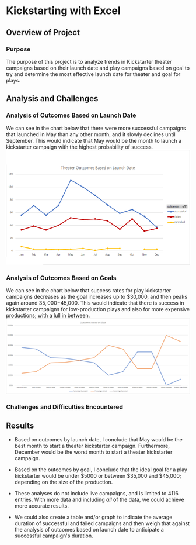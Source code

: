 # Kickstarting with Excel

## Overview of Project

### Purpose
The purpose of this project is to analyze trends in Kickstarter theater campaigns based on their launch date and play campaigns based on goal to try and determine the most effective launch date for theater and goal for plays.
## Analysis and Challenges
### Analysis of Outcomes Based on Launch Date
We can see in the chart below that there were more successful campaigns that launched in May than any other month, and it slowly declines until September. This would indicate that May would be the month to launch a kickstarter campaign with the highest probability of success.
![Outcomes Based on Launch Date](resources/Theater_Outcomes_vs_Launch.png)
### Analysis of Outcomes Based on Goals
We can see in the chart below that success rates for play kickstarter campaigns decreases as the goal increases up to $30,000, and then peaks again around $35,000-$45,000. This would indicate that there is success in kickstarter campaigns for low-production plays and also for more expensive productions; with a lull in between.
![Outcomes Based on Goals](resources/Outcomes_vs_Goals.png)
### Challenges and Difficulties Encountered

## Results

- Based on outcomes by launch date, I conclude that May would be the best month to start a theater kickstarter campaign. Furthermore, December would be the worst month to start a theater kickstarter campaign.

- Based on the outcomes by goal, I conclude that the ideal goal for a play kickstarter would be under $5000 or between $35,000 and $45,000; depending on the size of the production.

- These analyses do not include live campaigns, and is limited to 4116 entries. With more data and including *all* of the data, we could achieve more accurate results.

- We could also create a table and/or graph to indicate the average duration of successful and failed campaigns and then weigh that against the analysis of outcomes based on launch date to anticipate a successful campaign's duration.
